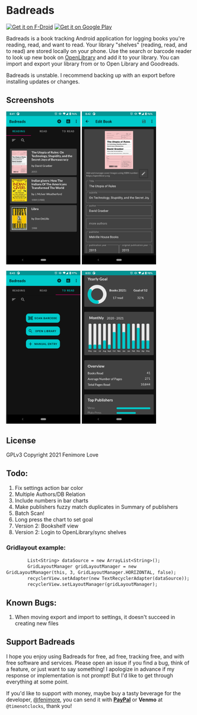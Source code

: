 # Badreads

[<img src="https://fdroid.gitlab.io/artwork/badge/get-it-on.png"
    alt="Get it on F-Droid"
    height="80">](https://f-droid.org/packages/com.timenotclocks.bookcase)
[<img src="https://play.google.com/intl/en_us/badges/static/images/badges/en_badge_web_generic.png"
      alt="Get it on Google Play"
      height="80">](https://play.google.com/store/apps/details?id=com.timenotclocks.bookcase)


Badreads is a book tracking Android application for logging books
you're reading, read, and want to read. Your library "shelves" (reading, read, and to read)
are stored locally on your phone. Use the search or barcode reader to look up
new book on [OpenLibrary](https://openlibrary.org) and add it to your library. You can
import and export your library from or to Open Library and Goodreads.

Badreads is unstable. I recommend backing up with an export before installing updates or changes.

## Screenshots

<img src="./fastlane/metadata/android/en-US/images/phoneScreenshots/1.png" alt="screenshot 1" width="200"> <img src="./fastlane/metadata/android/en-US/images/phoneScreenshots/2.png" width="200">

<img src="./fastlane/metadata/android/en-US/images/phoneScreenshots/3.png" alt="screenshot 3" width="200"> <img src="./fastlane/metadata/android/en-US/images/phoneScreenshots/4.png" width="200">

## License

GPLv3
Copyright 2021 Fenimore Love

## Todo:
1. Fix settings action bar color
2. Multiple Authors/DB Relation
5. Include numbers in bar charts
6. Make publishers fuzzy match duplicates in Summary of publishers
10. Batch Scan!
11. Long press the chart to set goal
8. Version 2: Bookshelf view
9. Version 2: Login to OpenLibrary/sync shelves

### Gridlayout example:

```aidl
        List<String> dataSource = new ArrayList<String>();
        GridLayoutManager gridLayoutManager = new GridLayoutManager(this, 3, GridLayoutManager.HORIZONTAL, false);
        recyclerView.setAdapter(new TextRecyclerAdapter(dataSource));
        recyclerView.setLayoutManager(gridLayoutManager);
```

## Known Bugs:

1. When moving export and import to settings, it doesn't succeed in creating new files

## Support Badreads

I hope you enjoy using Badreads for free, ad free, tracking free, and with free software and services.
Please open an issue if you find a bug, think of a feature, or just want to say something!
I apologize in advance if my response or implementation is not prompt! But I'd like to get through everything at some point.

If you'd like to support with money, maybe buy a tasty beverage for the developer, [@fenimore](https://github.com/fenimore),
you can send it with **[PayPal](https://www.paypal.com/paypalme/timenotclocks)** or **Venmo** at `@timenotclocks`, thank you!
